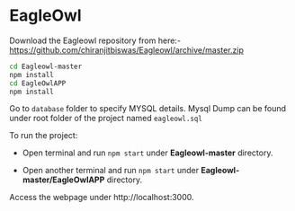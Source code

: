 # EagleOwl

Download the Eagleowl repository from here:- https://github.com/chiranjitbiswas/Eagleowl/archive/master.zip

```sh
cd Eagleowl-master
npm install
cd EagleOwlAPP
npm install
```

Go to `database` folder to specify MYSQL details. Mysql Dump can be found under root folder of the project named `eagleowl.sql`

To run the project:

* Open  terminal and run `npm start` under **Eagleowl-master** directory.

* Open another terminal and run `npm start` under **Eagleowl-master/EagleOwlAPP** directory.

Access the webpage under http://localhost:3000.
